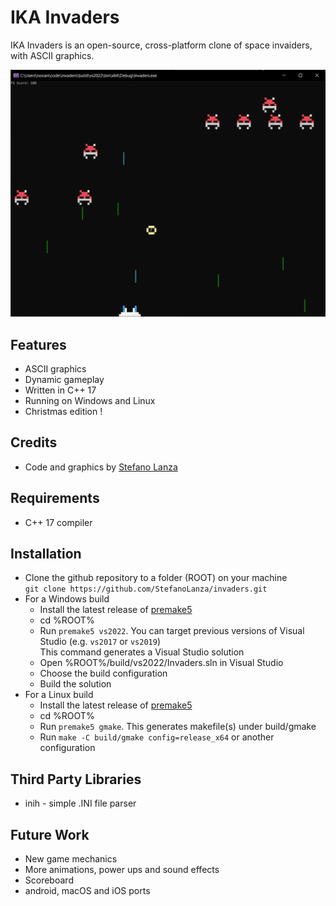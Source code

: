 # IKA Invaders
IKA Invaders is an open-source, cross-platform clone of space invaiders, with ASCII graphics.

![Screenshot](screenshot.png)

## Features
* ASCII graphics
* Dynamic gameplay
* Written in C++ 17
* Running on Windows and Linux
* Christmas edition !

## Credits
* Code and graphics by [Stefano Lanza](steflanz@gmail.com)

## Requirements
* C++ 17 compiler

## Installation
* Clone the github repository to a folder (ROOT) on your machine<br>
  `git clone https://github.com/StefanoLanza/invaders.git` <br>
* For a Windows build
  * Install the latest release of [premake5](https://premake.github.io/download)
  * cd %ROOT%
  * Run `premake5 vs2022`. You can target previous versions of Visual Studio (e.g. `vs2017` or `vs2019`)<br>
    This command generates a Visual Studio solution
  * Open %ROOT%/build/vs2022/Invaders.sln in Visual Studio
  * Choose the build configuration
  * Build the solution
* For a Linux build
  * Install the latest release of [premake5](https://premake.github.io/download)
  * cd %ROOT%
  * Run `premake5 gmake`. This generates makefile(s) under build/gmake
  * Run `make -C build/gmake config=release_x64` or another configuration

## Third Party Libraries
  * inih - simple .INI file parser

## Future Work
* New game mechanics
* More animations, power ups and sound effects
* Scoreboard
* android, macOS and iOS ports